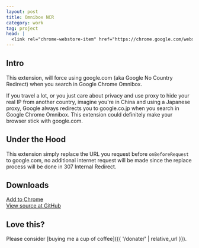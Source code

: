 ```yaml
---
layout: post
title: Omnibox NCR
category: work
tag: project
head: |
  <link rel="chrome-webstore-item" href="https://chrome.google.com/webstore/detail/kohddgnpofoogkkjejnmcgleamcfbhhc">
---
```


## Intro

This extension, will force using google.com (aka Google No Country Redirect) when you search in Google Chrome Omnibox.

If you travel a lot, or you just care about privacy and use proxy to hide your real IP from another country, imagine you're in China and using a Japanese proxy, Google always redirects you to google.co.jp when you search in Google Chrome Omnibox. This extension could definitely make your browser stick with google.com.

## Under the Hood

This extension simply replace the URL you request before `onBeforeRequest` to google.com, no additional internet request will be made since the replace process will be done in 307 Internal Redirect.

## Downloads

<div class="largetype">
  <div><a href="https://chrome.google.com/webstore/detail/kohddgnpofoogkkjejnmcgleamcfbhhc">Add to Chrome</a></div>
  <div><a href="https://github.com/sparanoid/omnibox-ncr">View source at GitHub</a></div>
</div>

## Love this?

Please consider [buying me a cup of coffee]({{ '/donate/' | relative_url }}).
